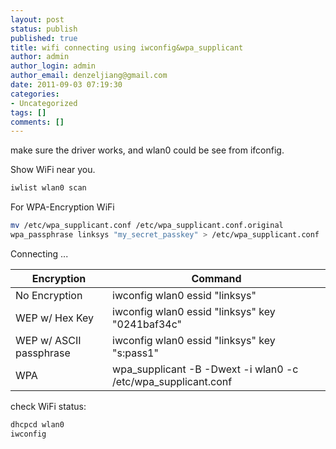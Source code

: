 ```yaml
---
layout: post
status: publish
published: true
title: wifi connecting using iwconfig&wpa_supplicant
author: admin
author_login: admin
author_email: denzeljiang@gmail.com
date: 2011-09-03 07:19:30
categories:
- Uncategorized
tags: []
comments: []
---
```

make sure the driver works, and wlan0 could be see from ifconfig.

Show WiFi near you.

```bash
iwlist wlan0 scan
```

For WPA-Encryption WiFi

```bash
mv /etc/wpa_supplicant.conf /etc/wpa_supplicant.conf.original
wpa_passphrase linksys "my_secret_passkey" > /etc/wpa_supplicant.conf
```

Connecting ...

|Encryption	            |Command
|-----------------------|---------------------------------------------------------------
|No Encryption          | iwconfig wlan0 essid "linksys"
|WEP w/ Hex Key         | iwconfig wlan0 essid "linksys" key "0241baf34c"
|WEP w/ ASCII passphrase| iwconfig wlan0 essid "linksys" key "s:pass1"
|WPA	                | wpa_supplicant -B -Dwext -i wlan0 -c /etc/wpa_supplicant.conf

check WiFi status:

```bash
dhcpcd wlan0
iwconfig
```
